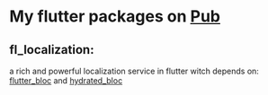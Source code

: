 # My flutter packages on [Pub](pub.dev/)

## fl_localization:
a rich and powerful localization service in flutter witch depends on:
[flutter_bloc](https://pub.dev/packages/flutter_bloc/) and [hydrated_bloc](https://pub.dev/packages/hydrated_bloc/)
